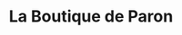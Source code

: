 ---
title: "La Boutique de Paron"
url: /verrieres-le-buisson/la-boutique-de-paron/
shop: vêtements
---